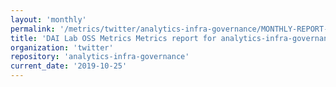 ```yaml
---
layout: 'monthly'
permalink: '/metrics/twitter/analytics-infra-governance/MONTHLY-REPORT-2019-10-25/'
title: 'DAI Lab OSS Metrics Metrics report for analytics-infra-governance | MONTHLY-REPORT-2019-10-25'
organization: 'twitter'
repository: 'analytics-infra-governance'
current_date: '2019-10-25'
---
```

